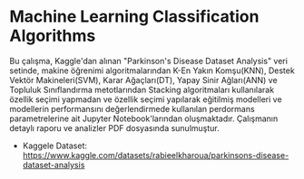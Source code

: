 # Machine Learning Classification Algorithms
 Bu çalışma, Kaggle'dan alınan "Parkinson's Disease Dataset Analysis" veri setinde, makine öğrenimi algoritmalarından K-En Yakın Komşu(KNN), Destek Vektör Makineleri(SVM), Karar Ağaçları(DT), Yapay Sinir Ağları(ANN) ve Topluluk Sınıflandırma metotlarından Stacking algoritmaları kullanılarak özellik seçimi yapmadan ve özellik seçimi yapılarak eğitilmiş modelleri ve modellerin performansını değerlendirmede kullanılan perdormans parametrelerine ait Jupyter Notebook'larından oluşmaktadır. Çalışmanın detaylı raporu ve analizler PDF dosyasında sunulmuştur.  
 * Kaggele Dataset: https://www.kaggle.com/datasets/rabieelkharoua/parkinsons-disease-dataset-analysis
